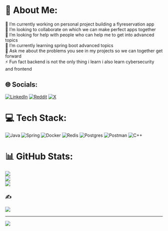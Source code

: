 # 💫 About Me:
🔭 I’m currently working on personal project building a flyreservation app<br>👯 I’m looking to collaborate on which we can make perfect apps together<br>🤝 I’m looking for help with people who can help me to get into advanced topics<br>🌱 I’m currently learning spring boot advanced topics<br>💬 Ask me about the problems you see in my projects so we can together get forward<br>⚡ Fun fact backend is not the only thing i learn i also learn cybersecurity and frontend


## 🌐 Socials:
[![LinkedIn](https://img.shields.io/badge/LinkedIn-%230077B5.svg?logo=linkedin&logoColor=white)](https://linkedin.com/in/linkedin.com/in/manafahmadov/) [![Reddit](https://img.shields.io/badge/Reddit-%23FF4500.svg?logo=Reddit&logoColor=white)](https://reddit.com/user/reddit.com/user/ishowrobot_/) [![X](https://img.shields.io/badge/X-black.svg?logo=X&logoColor=white)](https://x.com/x.com/themanaff) 

# 💻 Tech Stack:
![Java](https://img.shields.io/badge/java-%23ED8B00.svg?style=for-the-badge&logo=openjdk&logoColor=white) ![Spring](https://img.shields.io/badge/spring-%236DB33F.svg?style=for-the-badge&logo=spring&logoColor=white) ![Docker](https://img.shields.io/badge/docker-%230db7ed.svg?style=for-the-badge&logo=docker&logoColor=white) ![Redis](https://img.shields.io/badge/redis-%23DD0031.svg?style=for-the-badge&logo=redis&logoColor=white) ![Postgres](https://img.shields.io/badge/postgres-%23316192.svg?style=for-the-badge&logo=postgresql&logoColor=white) ![Postman](https://img.shields.io/badge/Postman-FF6C37?style=for-the-badge&logo=postman&logoColor=white) ![C++](https://img.shields.io/badge/c++-%2300599C.svg?style=for-the-badge&logo=c%2B%2B&logoColor=white)
# 📊 GitHub Stats:
![](https://github-readme-stats.vercel.app/api?username=m4naff&theme=dark&hide_border=false&include_all_commits=true&count_private=true)<br/>
![](https://github-readme-streak-stats.herokuapp.com/?user=m4naff&theme=dark&hide_border=false)<br/>
![](https://github-readme-stats.vercel.app/api/top-langs/?username=m4naff&theme=dark&hide_border=false&include_all_commits=true&count_private=true&layout=compact)

### ✍️
![](https://quotes-github-readme.vercel.app/api?type=horizontal&theme=radical)

---
[![](https://visitcount.itsvg.in/api?id=m4naff&icon=0&color=0)](https://visitcount.itsvg.in)

<!-- Proudly created with GPRM ( https://gprm.itsvg.in ) -->
